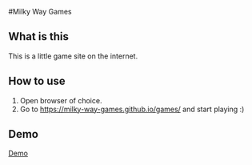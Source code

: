 #Milky Way Games

## What is this
This is a little game site on the internet.

## How to use
1. Open browser of choice.
2. Go to https://milky-way-games.github.io/games/ and start playing :)

## Demo
[Demo](https://milky-way-games.github.io/games/)